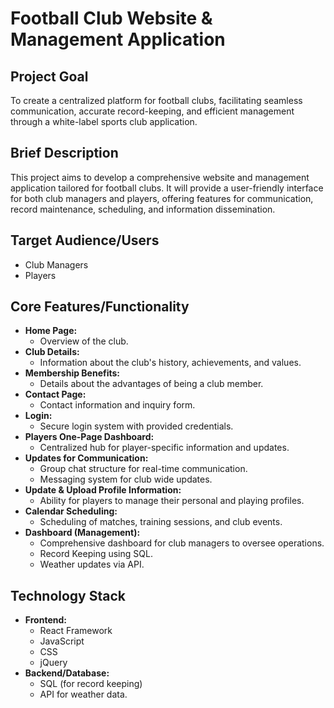 # Football Club Website & Management Application

## Project Goal

To create a centralized platform for football clubs, facilitating seamless communication, accurate record-keeping, and efficient management through a white-label sports club application.

## Brief Description

This project aims to develop a comprehensive website and management application tailored for football clubs. It will provide a user-friendly interface for both club managers and players, offering features for communication, record maintenance, scheduling, and information dissemination.

## Target Audience/Users

* Club Managers
* Players

## Core Features/Functionality

* **Home Page:**
    * Overview of the club.
* **Club Details:**
    * Information about the club's history, achievements, and values.
* **Membership Benefits:**
    * Details about the advantages of being a club member.
* **Contact Page:**
    * Contact information and inquiry form.
* **Login:**
    * Secure login system with provided credentials.
* **Players One-Page Dashboard:**
    * Centralized hub for player-specific information and updates.
* **Updates for Communication:**
    * Group chat structure for real-time communication.
    * Messaging system for club wide updates.
* **Update & Upload Profile Information:**
    * Ability for players to manage their personal and playing profiles.
* **Calendar Scheduling:**
    * Scheduling of matches, training sessions, and club events.
* **Dashboard (Management):**
    * Comprehensive dashboard for club managers to oversee operations.
    * Record Keeping using SQL.
    * Weather updates via API.

## Technology Stack

* **Frontend:**
    * React Framework
    * JavaScript
    * CSS
    * jQuery
* **Backend/Database:**
    * SQL (for record keeping)
    * API for weather data.
